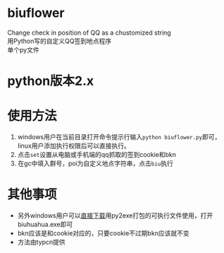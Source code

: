 # biuflower
Change check in position of QQ as a chustomized string  
用Python写的自定义QQ签到地点程序  
单个py文件
# python版本2.x
# 使用方法
1. windows用户在当前目录打开命令提示行输入`python biuflower.py`即可，linux用户添加执行权限后可以直接执行。
2. 点击`set`设置从电脑或手机端的qq抓取的签到cookie和bkn
3. 在gc中填入群号，poi为自定义地点字符串，点击`biu`执行

# 其他事项
- 另外windows用户可以[直接下载](https://github.com/chinuno-usami/biuflower/releases/)用py2exe打包的可执行文件使用，打开biuhuahua.exe即可
- bkn应该是和cookie对应的，只要cookie不过期bkn应该就不变
- 方法由typcn提供 

